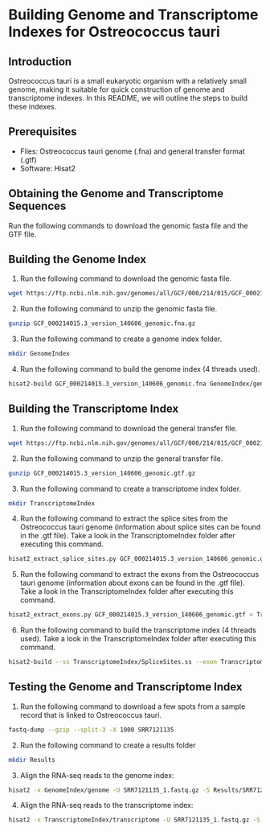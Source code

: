 # Building Genome and Transcriptome Indexes for Ostreococcus tauri
## Introduction
Ostreococcus tauri is a small eukaryotic organism with a relatively small genome, making it suitable for quick construction of genome and transcriptome indexes. In this README, we will outline the steps to build these indexes.

## Prerequisites
* Files: Ostreococcus tauri genome (.fna) and general transfer format (.gtf)
* Software: Hisat2

## Obtaining the Genome and Transcriptome Sequences
Run the following commands to download the genomic fasta file and the GTF file.

## Building the Genome Index
1. Run the following command to download the genomic fasta file.

```bash     
wget https://ftp.ncbi.nlm.nih.gov/genomes/all/GCF/000/214/015/GCF_000214015.3_version_140606/GCF_000214015.3_version_140606_genomic.fna.gz
```
2. Run the following command to unzip the genomic fasta file.

```bash     
gunzip GCF_000214015.3_version_140606_genomic.fna.gz
```
3. Run the following command to create a genome index folder.
```bash     
mkdir GenomeIndex
```
4. Run the following command to build the genome index (4 threads used).
```bash     
hisat2-build GCF_000214015.3_version_140606_genomic.fna GenomeIndex/genome -p 4
```

## Building the Transcriptome Index
1. Run the following command to download the general transfer file. 

```bash     
wget https://ftp.ncbi.nlm.nih.gov/genomes/all/GCF/000/214/015/GCF_000214015.3_version_140606/GCF_000214015.3_version_140606_genomic.gtf.gz
```
2. Run the following command to unzip the general transfer file.
```bash     
gunzip GCF_000214015.3_version_140606_genomic.gtf.gz
```
3. Run the following command to create a transcriptome index folder. 
```bash     
mkdir TranscriptomeIndex
```
4. Run the following command to extract the splice sites from the Ostreococcus tauri genome (information about splice sites can be found in the .gtf file). Take a look in the TranscriptomeIndex folder after executing this command.
```bash     
hisat2_extract_splice_sites.py GCF_000214015.3_version_140606_genomic.gtf > TranscriptomeIndex/SpliceSites.ss
```
5. Run the following command to extract the exons from the Ostreococcus tauri genome (information about exons can be found in the .gtf file). Take a look in the TranscriptomeIndex folder after executing this command.
```bash     
hisat2_extract_exons.py GCF_000214015.3_version_140606_genomic.gtf > TranscriptomeIndex/Exons.exon 
```
6. Run the following command to build the transcriptome index (4 threads used). Take a look in the TranscriptomeIndex folder after executing this command.
```bash     
hisat2-build --ss TranscriptomeIndex/SpliceSites.ss --exon TranscriptomeIndex/Exons.exon GCF_000214015.3_version_140606_genomic.fna TranscriptomeIndex/transcriptome -p 4 
```

## Testing the Genome and Transcriptome Index
1. Run the following command to download a few spots from a sample record that is linked to Ostreococcus tauri.
```bash     
fastq-dump --gzip --split-3 -X 1000 SRR7121135 
```
2. Run the following command to create a results folder
```bash     
mkdir Results 
```
3. Align the RNA-seq reads to the genome index:
```bash     
hisat2 -x GenomeIndex/genome -U SRR7121135_1.fastq.gz -S Results/SRR7121135_1_genome.sam 
```
4. Align the RNA-seq reads to the transcriptome index:
```bash     
hisat2 -x TranscriptomeIndex/transcriptome -U SRR7121135_1.fastq.gz -S Results/SRR7121135_1_transcriptome.sam 
```
